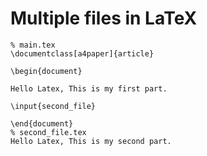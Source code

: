 # Multiple files in LaTeX

    % main.tex
    \documentclass[a4paper]{article}
    
    \begin{document}
    
    Hello Latex, This is my first part.
    
    \input{second_file}
    
    \end{document}
    % second_file.tex
    Hello Latex, This is my second part.
